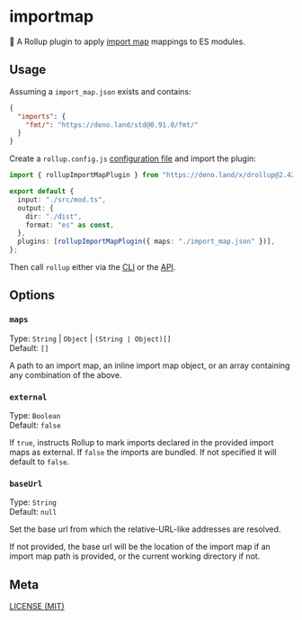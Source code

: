 # importmap

🍣 A Rollup plugin to apply [import map](https://github.com/WICG/import-maps)
mappings to ES modules.

## Usage

Assuming a `import_map.json` exists and contains:

```json
{
  "imports": {
    "fmt/": "https://deno.land/std@0.91.0/fmt/"
  }
}
```

Create a `rollup.config.js`
[configuration file](https://www.rollupjs.org/guide/en/#configuration-files) and
import the plugin:

```ts
import { rollupImportMapPlugin } from "https://deno.land/x/drollup@2.42.3+0.17.1/plugins/importmap/mod.ts";

export default {
  input: "./src/mod.ts",
  output: {
    dir: "./dist",
    format: "es" as const,
  },
  plugins: [rollupImportMapPlugin({ maps: "./import_map.json" })],
};
```

Then call `rollup` either via the
[CLI](https://www.rollupjs.org/guide/en/#command-line-reference) or the
[API](https://www.rollupjs.org/guide/en/#javascript-api).

## Options

### `maps`

Type: `String` | `Object` | `(String | Object)[]`<br> Default: `[]`

A path to an import map, an inline import map object, or an array containing any
combination of the above.

### `external`

Type: `Boolean`<br> Default: `false`

If `true`, instructs Rollup to mark imports declared in the provided import maps
as external. If `false` the imports are bundled. If not specified it will
default to `false`.

### `baseUrl`

Type: `String`<br> Default: `null`

Set the base url from which the relative-URL-like addresses are resolved.

If not provided, the base url will be the location of the import map if an
import map path is provided, or the current working directory if not.

## Meta

[LICENSE (MIT)](./LICENSE.md)
